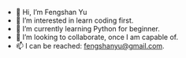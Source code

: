 - 👋 Hi, I’m Fengshan Yu 
- 👀 I’m interested in learn coding first.
- 🌱 I’m currently learning Python for beginner.
- 💞️ I’m looking to collaborate, once I am capable of.
- 📫 I can be reached: fengshanyu@gmail.com.

<!---
fengshan3618/fengshan3618 is a ✨ special ✨ repository because its `README.md` (this file) appears on your GitHub profile.

